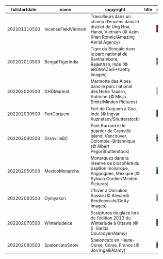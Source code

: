 |fullstartdate|name|copyright|title|image|
|--|--|--|--|--|
202201310500|IncenseFieldVietnam|Travailleurs dans un champ d’encens dans le district de Ung Hoa, Hanoï, Vietnam (© Azim Khan Ronnie/Amazing Aerial Agency)||![](/fr-CA/2022/02/202201310500IncenseFieldVietnam.jpg)|
202202010500|BengalTigerIndia|Tigre du Bengale dans le parc national de Ranthambore, Rajasthan, Inde (© eROMAZe/E+/Getty Images)||![](/fr-CA/2022/02/202202010500BengalTigerIndia.jpg)|
202202020500|GHDMarmot|Marmotte des Alpes dans le parc national des Hohe Tauern, Autriche (© Misja Smits/Minden Pictures)||![](/fr-CA/2022/02/202202020500GHDMarmot.jpg)|
202202030500|FortCorjuem|Fort de Corjuem à Goa, Inde (© Ingvar Kuznetsov/Shutterstock)||![](/fr-CA/2022/02/202202030500FortCorjuem.jpg)|
202202040500|GranvilleBC|Pont Burrard et le quartier de Granville Island, Vancouver, Colombie-Britannique (© Albert Pego/Shutterstock)||![](/fr-CA/2022/02/202202040500GranvilleBC.jpg)|
202202050500|MexicoMonarchs|Monarques dans la réserve de biosphère du papillon monarque, Angangueo, Mexique (© Sylvain Cordier/Minden Pictures)||![](/fr-CA/2022/02/202202050500MexicoMonarchs.jpg)|
202202060500|Oymyakon|L’hiver à Oïmiakon, Russie (© Alexandr Berdicevschi/Getty Images)||![](/fr-CA/2022/02/202202060500Oymyakon.jpg)|
202202070500|WinterludeIce|Sculptures de glace lors de l’édition 2013 du Winterlude à Ottawa (© S. Garcia Cournoyer/Alamy)||![](/fr-CA/2022/02/202202070500WinterludeIce.jpg)|
202202080500|SpeloncatoSnow|Speloncato en Haute-Corse, Corse, France (© Jon Ingall/Alamy)||![](/fr-CA/2022/02/202202080500SpeloncatoSnow.jpg)|
